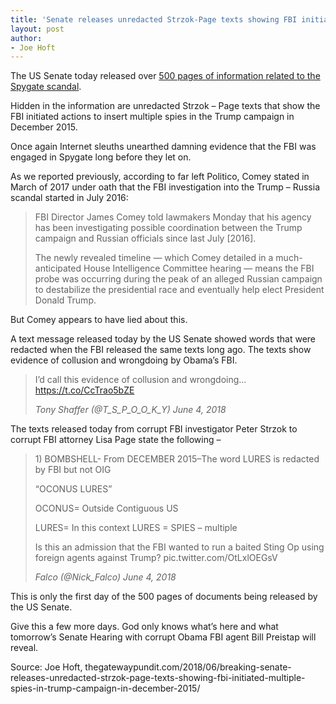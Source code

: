 ```yaml
---
title: 'Senate releases unredacted Strzok-Page texts showing FBI initiated MULTIPLE SPIES in Trump campaign in December 2015'
layout: post
author:
- Joe Hoft
---
```


The US Senate today released over [500 pages of information related to the Spygate scandal](https://www.hsgac.senate.gov/imo/media/doc/Appendix%20C%20-%20Documents.pdf).

Hidden in the information are unredacted Strzok – Page texts that show the FBI initiated actions to insert multiple spies in the Trump campaign in December 2015.

Once again Internet sleuths unearthed damning evidence that the FBI was engaged in Spygate long before they let on.

As we reported previously, according to far left Politico, Comey stated in March of 2017 under oath that the FBI investigation into the Trump – Russia scandal started in July 2016:

> FBI Director James Comey told lawmakers Monday that his agency has been investigating possible coordination between the Trump campaign and Russian officials since last July [2016].
>
> The newly revealed timeline — which Comey detailed in a much-anticipated House Intelligence Committee hearing — means the FBI probe was occurring during the peak of an alleged Russian campaign to destabilize the presidential race and eventually help elect President Donald Trump.

But Comey appears to have lied about this.

A text message released today by the US Senate showed words that were redacted when the FBI released the same texts long ago. The texts show evidence of collusion and wrongdoing by Obama’s FBI.

> I’d call this evidence of collusion and wrongdoing… https://t.co/CcTrao5bZE
>
> <cite>Tony Shaffer (@T\_S\_P\_O\_O\_K\_Y) June 4, 2018</cite>

The texts released today from corrupt FBI investigator Peter Strzok to corrupt FBI attorney Lisa Page state the following –

> 1\) BOMBSHELL- From DECEMBER 2015–The word LURES is redacted by FBI but not OIG
>
> “OCONUS LURES”
>
> OCONUS= Outside Contiguous US
>
> LURES= In this context LURES = SPIES – multiple
>
> Is this an admission that the FBI wanted to run a baited Sting Op using foreign agents against Trump? pic.twitter.com/OtLxlOEGsV
>
> <cite>Falco (@Nick\_Falco) June 4, 2018</cite>

This is only the first day of the 500 pages of documents being released by the US Senate.

Give this a few more days. God only knows what’s here and what tomorrow’s Senate Hearing with corrupt Obama FBI agent Bill Preistap will reveal.

Source: Joe Hoft, thegatewaypundit.com/2018/06/breaking-senate-releases-unredacted-strzok-page-texts-showing-fbi-initiated-multiple-spies-in-trump-campaign-in-december-2015/
